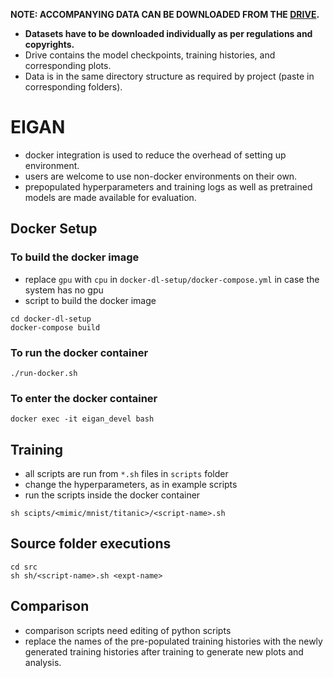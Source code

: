**NOTE: ACCOMPANYING DATA CAN BE DOWNLOADED FROM THE [DRIVE](https://drive.google.com/file/d/1h1brXcywHgxCEFKzjc0yu6WQMr8IRUvz/view?usp=sharing).**

- **Datasets have to be downloaded individually as per regulations and copyrights.**
- Drive contains the model checkpoints, training histories, and corresponding plots.
- Data is in the same directory structure as required by project (paste in corresponding folders).

# EIGAN

- docker integration is used to reduce the overhead of setting up environment.
- users are welcome to use non-docker environments on their own.
- prepopulated hyperparameters and training logs as well as pretrained models are made available for evaluation.


## Docker Setup

### To build the docker image
- replace `gpu` with `cpu` in `docker-dl-setup/docker-compose.yml` in case the system has no gpu
- script to build the docker image

```shell
cd docker-dl-setup
docker-compose build
```

### To run the docker container

```shell
./run-docker.sh
```

### To enter the docker container

```shell
docker exec -it eigan_devel bash
```

## Training
- all scripts are run from `*.sh` files in `scripts` folder
- change the hyperparameters, as in example scripts
- run the scripts inside the docker container

```shell
sh scipts/<mimic/mnist/titanic>/<script-name>.sh
```

## Source folder executions
```shell
cd src
sh sh/<script-name>.sh <expt-name>
```

## Comparison
- comparison scripts need editing of python scripts
- replace the names of the pre-populated training histories with the newly generated training histories after training to generate new plots and analysis.

